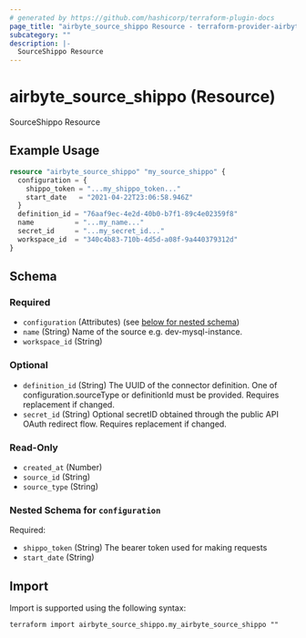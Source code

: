 ```yaml
---
# generated by https://github.com/hashicorp/terraform-plugin-docs
page_title: "airbyte_source_shippo Resource - terraform-provider-airbyte"
subcategory: ""
description: |-
  SourceShippo Resource
---
```


# airbyte_source_shippo (Resource)

SourceShippo Resource

## Example Usage

```terraform
resource "airbyte_source_shippo" "my_source_shippo" {
  configuration = {
    shippo_token = "...my_shippo_token..."
    start_date   = "2021-04-22T23:06:58.946Z"
  }
  definition_id = "76aaf9ec-4e2d-40b0-b7f1-89c4e02359f8"
  name          = "...my_name..."
  secret_id     = "...my_secret_id..."
  workspace_id  = "340c4b83-710b-4d5d-a08f-9a440379312d"
}
```

<!-- schema generated by tfplugindocs -->
## Schema

### Required

- `configuration` (Attributes) (see [below for nested schema](#nestedatt--configuration))
- `name` (String) Name of the source e.g. dev-mysql-instance.
- `workspace_id` (String)

### Optional

- `definition_id` (String) The UUID of the connector definition. One of configuration.sourceType or definitionId must be provided. Requires replacement if changed.
- `secret_id` (String) Optional secretID obtained through the public API OAuth redirect flow. Requires replacement if changed.

### Read-Only

- `created_at` (Number)
- `source_id` (String)
- `source_type` (String)

<a id="nestedatt--configuration"></a>
### Nested Schema for `configuration`

Required:

- `shippo_token` (String) The bearer token used for making requests
- `start_date` (String)

## Import

Import is supported using the following syntax:

```shell
terraform import airbyte_source_shippo.my_airbyte_source_shippo ""
```
